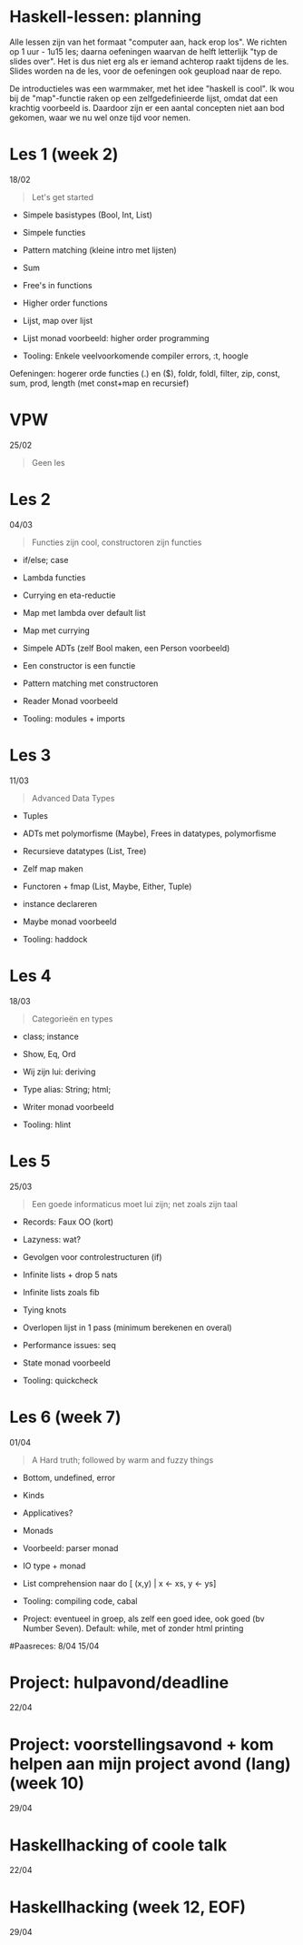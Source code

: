 Haskell-lessen: planning
========================

Alle lessen zijn van het formaat "computer aan, hack erop los". We richten op 1 uur  - 1u15 les; daarna oefeningen waarvan de helft letterlijk "typ de slides over". Het is dus niet erg als er iemand achterop raakt tijdens de les.
Slides worden na de les, voor de oefeningen ook geupload naar de repo.

De introductieles was een warmmaker, met het idee "haskell is cool". Ik wou bij de "map"-functie raken op een zelfgedefinieerde lijst, omdat dat een krachtig voorbeeld is. Daardoor zijn er een aantal concepten niet aan bod gekomen, waar we nu wel onze tijd voor nemen.

# Les 1 (week 2)
18/02
> Let's get started

- Simpele basistypes (Bool, Int, List)
- Simpele functies
- Pattern matching (kleine intro met lijsten)
- Sum
- Free's in functions
- Higher order functions
- Lijst, map over lijst
- Lijst monad voorbeeld: higher order programming

- Tooling: Enkele veelvoorkomende compiler errors, :t, hoogle

Oefeningen: hogerer orde functies (.) en ($), foldr, foldl, filter, zip, const, sum, prod, length (met const+map en recursief)


# VPW
25/02
> Geen les

# Les 2
04/03
> Functies zijn cool, constructoren zijn functies

- if/else; case
- Lambda functies
- Currying en eta-reductie
- Map met lambda over default list
- Map met currying

- Simpele ADTs (zelf Bool maken, een Person voorbeeld)
- Een constructor is een functie
- Pattern matching met constructoren

- Reader Monad voorbeeld
- Tooling: modules + imports


# Les 3
11/03
> Advanced Data Types

- Tuples
- ADTs met polymorfisme (Maybe), Frees in datatypes, polymorfisme
- Recursieve datatypes (List, Tree)
- Zelf map maken
- Functoren + fmap (List, Maybe, Either, Tuple)
- instance declareren

- Maybe monad voorbeeld
- Tooling: haddock


# Les 4
18/03
> Categorieën en types

- class; instance
- Show, Eq, Ord
- Wij zijn lui: deriving
- Type alias: String; html;

- Writer monad voorbeeld
- Tooling: hlint

# Les 5
25/03
> Een goede informaticus moet lui zijn; net zoals zijn taal

- Records: Faux OO (kort)

- Lazyness: wat?
- Gevolgen voor controlestructuren (if)
- Infinite lists + drop 5 nats
- Infinite lists zoals fib
- Tying knots
- Overlopen lijst in 1 pass (minimum berekenen en overal)
- Performance issues: seq

- State monad voorbeeld
- Tooling: quickcheck

# Les 6 (week 7)
01/04
> A Hard truth; followed by warm and fuzzy things

- Bottom, undefined, error
- Kinds
- Applicatives?
- Monads
- Voorbeeld: parser monad
- IO type + monad
- List comprehension naar do [ (x,y) | x <- xs, y <- ys]

- Tooling: compiling code, cabal

- Project: eventueel in groep, als zelf een goed idee, ook goed (bv Number Seven). Default: while, met of zonder html printing

#Paasreces:
8/04
15/04

# Project: hulpavond/deadline
22/04

# Project: voorstellingsavond + kom helpen aan mijn project avond (lang) (week 10)
29/04

# Haskellhacking of coole talk
22/04

# Haskellhacking (week 12, EOF)
29/04
